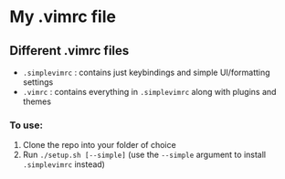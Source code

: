 # My .vimrc file
## Different .vimrc files
- `.simplevimrc` : contains just keybindings and simple UI/formatting settings
- `.vimrc` : contains everything in `.simplevimrc` along with plugins and themes
### To use:
1. Clone the repo into your folder of choice
2. Run `./setup.sh [--simple]` (use the `--simple` argument to install `.simplevimrc` instead)
